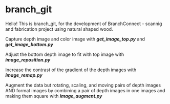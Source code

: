 # branch_git

Hello! This is branch_git, for the development of BranchConnect - scannig and fabrication project using natural shaped wood.

Capture depth image and color image with
  ***get_image_top.py***
  and
  ***get_image_bottom.py***

Adjust the bottom depth image to fit with top image with
  ***image_reposition.py***

Increase the contrast of the gradient of the depth images with
  ***image_remap.py***

Augment the data but rotating, scaling, and moving pairs of depth images AND format images by combining a pair of depth images in one images and making them square with
  ***image_augment.py***
